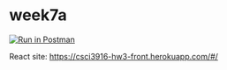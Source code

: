 # week7a
[![Run in Postman](https://run.pstmn.io/button.svg)](https://app.getpostman.com/run-collection/8a817aef44ca79e282a8)

React site: https://csci3916-hw3-front.herokuapp.com/#/
